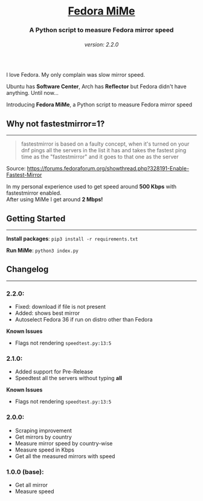 <div align="center">
<!-- Title: -->
  <h1><a href="https://github.com/fardinkamal62/fedora-mirror-measure">Fedora MiMe</a></h1>
<!-- Short description: -->
  <h3>A Python script to measure Fedora mirror speed</h3>
    <h6>version: 2.2.0</h6>
</div>

<br>

I love Fedora. My only complain was slow mirror speed.  

Ubuntu has **Software Center**, Arch has **Reflector** but Fedora didn't have anything. Until now...  

Introducing **Fedora MiMe**, a Python script to measure Fedora mirror speed


## Why not fastestmirror=1?

---

> fastestmirror is based on a faulty concept, when it's turned on your dnf pings all the servers in the list it has and takes the fastest ping time as the "fastestmirror" and it goes to that one as the server

Source: https://forums.fedoraforum.org/showthread.php?328191-Enable-Fastest-Mirror

In my personal experience used to get speed around **500 Kbps** with fastestmirror enabled.  
After using MiMe I get around **2 Mbps!**  

## Getting Started

---

**Install packages**: `pip3 install -r requirements.txt`  

**Run MiMe**: `python3 index.py`

## Changelog

---
### 2.2.0:
- Fixed: download if file is not present 
- Added: shows best mirror
- Autoselect Fedora 36 if run on distro other than Fedora

**Known Issues**
- Flags not rendering `speedtest.py:13:5`

### 2.1.0:
- Added support for Pre-Release
- Speedtest all the servers without typing **all**

**Known Issues**
- Flags not rendering `speedtest.py:13:5`

### 2.0.0:

- Scraping improvement
- Get mirrors by country
- Measure mirror speed by country-wise
- Measure speed in Kbps
- Get all the measured mirrors with speed

### 1.0.0 (base):

- Get all mirror
- Measure speed